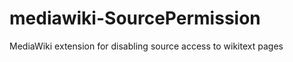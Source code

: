 mediawiki-SourcePermission
==========================

MediaWiki extension for disabling source access to wikitext pages
